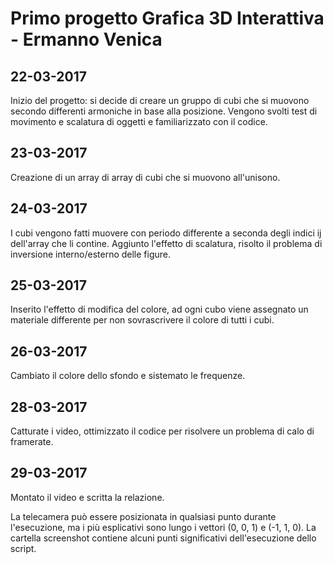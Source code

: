 ﻿# Primo progetto Grafica 3D Interattiva - Ermanno Venica #
## 22-03-2017 ##
Inizio del progetto: si decide di creare un gruppo di cubi che si muovono secondo differenti armoniche in base alla posizione.
Vengono svolti test di movimento e scalatura di oggetti e familiarizzato con il codice.
## 23-03-2017 ##
Creazione di un array di array di cubi che si muovono all'unisono.
## 24-03-2017 ##
I cubi vengono fatti muovere con periodo differente a seconda degli indici ij dell'array che li contine.
Aggiunto l'effetto di scalatura, risolto il problema di inversione interno/esterno delle figure.
## 25-03-2017 ##
Inserito l'effetto di modifica del colore, ad ogni cubo viene assegnato un materiale differente per non sovrascrivere il colore di tutti i cubi.
## 26-03-2017 ##
Cambiato il colore dello sfondo e sistemato le frequenze.
## 28-03-2017 ##
Catturate i video, ottimizzato il codice per risolvere un problema di calo di framerate.
## 29-03-2017 ##
Montato il video e scritta la relazione.

La telecamera può essere posizionata in qualsiasi punto durante l'esecuzione, ma i più esplicativi sono lungo i vettori (0, 0, 1) e (-1, 1, 0).
La cartella screenshot contiene alcuni punti significativi dell'esecuzione dello script.